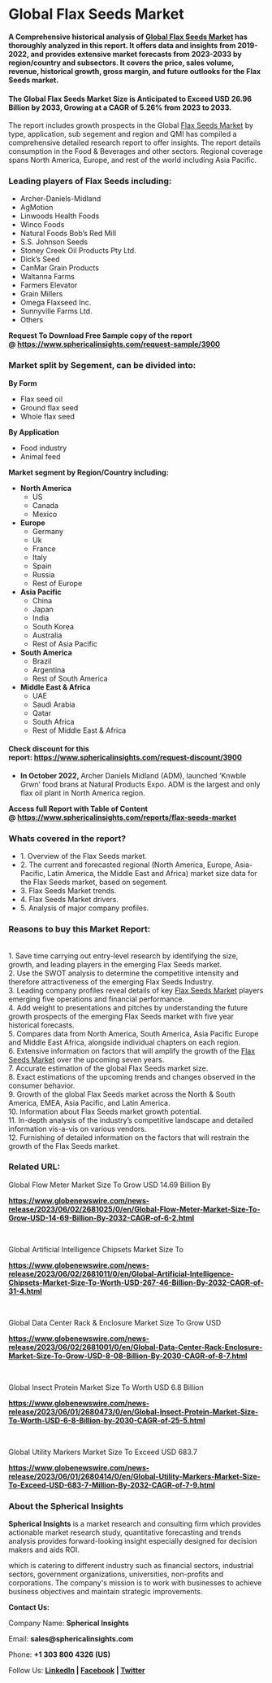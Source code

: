 <h1 class="news-post-title">Global Flax Seeds Market</h1>
<p><strong>A Comprehensive historical analysis of&nbsp;<a href="https://www.sphericalinsights.com/reports/flax-seeds-market" target="_blank" rel="noopener">Global Flax Seeds Market</a>&nbsp;has thoroughly analyzed in this report. It offers data and insights from 2019-2022, and provides extensive market forecasts from 2023-2033 by region/country and subsectors. It covers the price, sales volume, revenue, historical growth, gross margin, and future outlooks for the Flax Seeds market.</strong></p>
<h4><strong>The Global Flax Seeds Market Size is Anticipated to Exceed USD 26.96 Billion by 2033, Growing at a CAGR of 5.26% from 2023 to 2033.</strong></h4>
<p>The report includes growth prospects in the Global&nbsp;<a href="https://www.sphericalinsights.com/reports/flax-seeds-market" target="_blank" rel="noopener">Flax Seeds Market</a>&nbsp;by type, application, sub segement and region and QMI has compiled a comprehensive detailed research report to offer insights. The report details consumption in the Food &amp; Beverages and other sectors. Regional coverage spans North America, Europe, and rest of the world including Asia Pacific.</p>
<h3><strong>Leading players of Flax Seeds including:</strong></h3>
<ul>
<li>Archer-Daniels-Midland</li>
<li>AgMotion</li>
<li>Linwoods Health Foods</li>
<li>Winco Foods</li>
<li>Natural Foods Bob&rsquo;s Red Mill</li>
<li>S.S. Johnson Seeds</li>
<li>Stoney Creek Oil Products Pty Ltd.</li>
<li>Dick&rsquo;s Seed</li>
<li>CanMar Grain Products</li>
<li>Waltanna Farms</li>
<li>Farmers Elevator</li>
<li>Grain Millers</li>
<li>Omega Flaxseed Inc.</li>
<li>Sunnyville Farms Ltd.</li>
<li>Others</li>
</ul>
<p><strong>Request To Download Free Sample copy of the report @&nbsp;<a href="https://www.sphericalinsights.com/request-sample/3900">https://www.sphericalinsights.com/request-sample/3900</a></strong></p>
<h3><strong>Market split by Segement, can be divided into:</strong></h3>
<p><strong>By Form</strong></p>
<ul>
<li>Flax seed oil</li>
<li>Ground flax seed</li>
<li>Whole flax seed</li>
</ul>
<p><strong>By Application</strong></p>
<ul>
<li>Food industry</li>
<li>Animal feed</li>
</ul>
<p><strong>Market segment by Region/Country including:</strong></p>
<ul>
<li><strong>North America</strong>
<ul>
<li>US</li>
<li>Canada</li>
<li>Mexico</li>
</ul>
</li>
<li><strong>Europe</strong>
<ul>
<li>Germany</li>
<li>Uk</li>
<li>France</li>
<li>Italy</li>
<li>Spain</li>
<li>Russia</li>
<li>Rest of Europe</li>
</ul>
</li>
<li><strong>Asia Pacific</strong>
<ul>
<li>China</li>
<li>Japan</li>
<li>India</li>
<li>South Korea</li>
<li>Australia</li>
<li>Rest of Asia Pacific</li>
</ul>
</li>
<li><strong>South America</strong>
<ul>
<li>Brazil</li>
<li>Argentina</li>
<li>Rest of South America</li>
</ul>
</li>
<li><strong>Middle East &amp; Africa</strong>
<ul>
<li>UAE</li>
<li>Saudi Arabia</li>
<li>Qatar</li>
<li>South Africa</li>
<li>Rest of Middle East &amp; Africa</li>
</ul>
</li>
</ul>
<h4>Check discount for this report:&nbsp;<a href="https://www.sphericalinsights.com/request-discount/3900">https://www.sphericalinsights.com/request-discount/3900</a></h4>
<ul>
<li><strong>In October 2022,&nbsp;</strong>Archer Daniels Midland (ADM), launched &lsquo;Knwble Grwn&rsquo; food brans at Natural Products Expo. ADM is the largest and only flax oil plant in North America region. &nbsp;&nbsp;</li>
</ul>
<p><strong>Access full Report with Table of Content @&nbsp;<a href="https://www.sphericalinsights.com/reports/flax-seeds-market">https://www.sphericalinsights.com/reports/flax-seeds-market</a>&nbsp;</strong></p>
<h3><strong>Whats covered in the report?</strong></h3>
<ul>
<li>1. Overview of the Flax Seeds market.</li>
<li>2. The current and forecasted regional (North America, Europe, Asia-Pacific, Latin America, the Middle East and Africa) market size data for the Flax Seeds market, based on segement.</li>
<li>3. Flax Seeds Market trends.</li>
<li>4. Flax Seeds Market drivers.</li>
<li>5. Analysis of major company profiles.</li>
</ul>
<h3><strong>Reasons to buy this Market Report:</strong></h3>
<p><br />1. Save time carrying out entry-level research by identifying the size, growth, and leading players in the emerging Flax Seeds market.<br />2. Use the SWOT analysis to determine the competitive intensity and therefore attractiveness of the emerging Flax Seeds Industry.<br />3. Leading company profiles reveal details of key&nbsp;<a href="https://www.sphericalinsights.com/reports/flax-seeds-market" target="_blank" rel="noopener">Flax Seeds Market</a>&nbsp;players emerging five operations and financial performance.<br />4. Add weight to presentations and pitches by understanding the future growth prospects of the emerging Flax Seeds market with five year historical forecasts.<br />5. Compares data from North America, South America, Asia Pacific Europe and Middle East Africa, alongside individual chapters on each region.<br />6. Extensive information on factors that will amplify the growth of the&nbsp;<a href="https://www.sphericalinsights.com/reports/flax-seeds-market" target="_blank" rel="noopener">Flax Seeds Market</a>&nbsp;over the upcoming seven years.<br />7. Accurate estimation of the global Flax Seeds market size.<br />8. Exact estimations of the upcoming trends and changes observed in the consumer behavior.<br />9. Growth of the global Flax Seeds market across the North &amp; South America, EMEA, Asia Pacific, and Latin America.<br />10. Information about Flax Seeds market growth potential.<br />11. In-depth analysis of the industry&rsquo;s competitive landscape and detailed information vis-a-vis on various vendors.<br />12. Furnishing of detailed information on the factors that will restrain the growth of the Flax Seeds market.</p>
<h3><strong>Related URL:</strong></h3>
<p>Global Flow Meter Market Size To Grow USD 14.69 Billion By</p>
<p><strong><a href="https://www.globenewswire.com/news-release/2023/06/02/2681025/0/en/Global-Flow-Meter-Market-Size-To-Grow-USD-14-69-Billion-By-2032-CAGR-of-6-2.html">https://www.globenewswire.com/news-release/2023/06/02/2681025/0/en/Global-Flow-Meter-Market-Size-To-Grow-USD-14-69-Billion-By-2032-CAGR-of-6-2.html</a>&nbsp;</strong></p>
<p>&nbsp;</p>
<p>Global Artificial Intelligence Chipsets Market Size To</p>
<p><strong><a href="https://www.globenewswire.com/news-release/2023/06/02/2681011/0/en/Global-Artificial-Intelligence-Chipsets-Market-Size-To-Worth-USD-267-46-Billion-By-2032-CAGR-of-31-4.html">https://www.globenewswire.com/news-release/2023/06/02/2681011/0/en/Global-Artificial-Intelligence-Chipsets-Market-Size-To-Worth-USD-267-46-Billion-By-2032-CAGR-of-31-4.html</a>&nbsp;</strong></p>
<p>&nbsp;</p>
<p>Global Data Center Rack &amp; Enclosure Market Size To Grow USD</p>
<p><strong><a href="https://www.globenewswire.com/news-release/2023/06/02/2681001/0/en/Global-Data-Center-Rack-Enclosure-Market-Size-To-Grow-USD-8-08-Billion-By-2030-CAGR-of-8-7.html">https://www.globenewswire.com/news-release/2023/06/02/2681001/0/en/Global-Data-Center-Rack-Enclosure-Market-Size-To-Grow-USD-8-08-Billion-By-2030-CAGR-of-8-7.html</a>&nbsp;</strong></p>
<p>&nbsp;</p>
<p>Global Insect Protein Market Size To Worth USD 6.8 Billion</p>
<p><strong><a href="https://www.globenewswire.com/news-release/2023/06/01/2680473/0/en/Global-Insect-Protein-Market-Size-To-Worth-USD-6-8-Billion-by-2030-CAGR-of-25-5.html">https://www.globenewswire.com/news-release/2023/06/01/2680473/0/en/Global-Insect-Protein-Market-Size-To-Worth-USD-6-8-Billion-by-2030-CAGR-of-25-5.html</a>&nbsp;</strong></p>
<p>&nbsp;</p>
<p>Global Utility Markers Market Size To Exceed USD 683.7</p>
<p><strong><a href="https://www.globenewswire.com/news-release/2023/06/01/2680414/0/en/Global-Utility-Markers-Market-Size-To-Exceed-USD-683-7-Million-By-2032-CAGR-of-7-9.html">https://www.globenewswire.com/news-release/2023/06/01/2680414/0/en/Global-Utility-Markers-Market-Size-To-Exceed-USD-683-7-Million-By-2032-CAGR-of-7-9.html</a>&nbsp;</strong></p>
<h3><strong>About the Spherical Insights</strong></h3>
<p><strong>Spherical Insights</strong>&nbsp;is a market research and consulting firm which provides actionable market research study, quantitative forecasting and trends analysis provides forward-looking insight especially designed for decision makers and aids ROI.</p>
<p>which is catering to different industry such as financial sectors, industrial sectors, government organizations, universities, non-profits and corporations. The company's mission is to work with businesses to achieve business objectives and maintain strategic improvements.</p>
<p><strong>Contact Us:</strong></p>
<p>Company Name:&nbsp;<strong>Spherical Insights</strong></p>
<p>Email:&nbsp;<strong>sales@sphericalinsights.com</strong></p>
<p>Phone:&nbsp;<strong>+1 303 800 4326 (US)</strong></p>
<p>Follow Us:&nbsp;<strong><a href="https://www.linkedin.com/company/spherical-insight/"><u>LinkedIn</u></a>&nbsp;|&nbsp;<a href="https://www.facebook.com/sphericalinsights22"><u>Facebook</u></a>&nbsp;|&nbsp;<a href="https://twitter.com/SInsights_US"><u>Twitter</u></a></strong></p>
